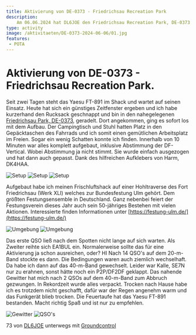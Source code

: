 ```yaml
---
title: Aktivierung von DE-0373 - Friedrichsau Recreation Park
description:
    Am 06.06.2024 hat DL6JOE den Friedrichsau Recreation Park, DE-0373 aktiviert.
type: activity
image: /aktivitaeten/DE-0373-2024-06-06/01.jpg
features:
 - POTA
---
```


# Aktivierung von DE-0373 - Friedrichsau Recreation Park.

Seit zwei Tagen steht das Yaesu FT-891 im Shack und wartet auf seinen Einsatz. Heute hat sich ein günstiges Zeitfenster ergeben und ich habe kurzerhand den Rucksack geschnappt und bin in den nahegelegenen [Friedrichsau Park, DE-0373](https://pota.app/#/park/DE-0373), geradelt. Dort angekommen, ging es sofort los mit dem Aufbau. Der Campingtisch und Stuhl hatten Platz in den Gepäcktaschen des Fahrrads und ich somit einen gemütlichen Arbeitsplatz im Freien. Sogar ein wenig Schatten konnte ich finden. Innerhalb von 10 Minuten war alles komplett aufgebaut, inklusive Abstimmung der DF-Vertical. Wobei Abstimmung ja nicht stimmt. Sie wurde einfach ausgezogen und hat dann auch gepasst. Dank des hilfreichen Aufklebers von Harm, DK4HAA.

![Setup](/aktivitaeten/DE-0373-2024-06-06/01.jpg)
![Setup](/aktivitaeten/DE-0373-2024-06-06/02.jpg)
![Setup](/aktivitaeten/DE-0373-2024-06-06/03.jpg)

Aufgebaut habe ich meinen Frischluftshack auf einer Hohltraverse des Fort Friedrichsau (Werk XLI) welches zur Bundesfestung Ulm gehört. Dem größten Festungsensemble in Deutschland. Ganz nebenbei feiert der Festungsverein dieses Jahr auch sein 50-jähriges Bestehen mit vielen Aktionen. Interessierte finden Informationen unter [https://festung-ulm.de/](https://festung-ulm.de/)

![Umgebung](/aktivitaeten/DE-0373-2024-06-06/04.jpg)
![Umgebung](/aktivitaeten/DE-0373-2024-06-06/05.jpg)

Das erste QSO ließ nach dem Spotten nicht lange auf sich warten. Als Zweiter reihte sich EA1BUL ein. Normalerweise sollte das für eine Aktivierung ja schon ausreichen, oder? HI Nach 14 QSO's auf dem 20-m-Band stockte es dann. Die Bedingungen waren auch ziemlich wechselhaft. Da habe ich dann auf das 40-m-Band gewechselt. Leider war Kalle, SE7N nur zu erahnen, sonst hätte noch ein P2P/DF2DF geklappt. Das nahende Gewitter hat mich nach 2 QSOs auf dem 40-m-Band zum Abbruch gezwungen. In Rekordzeit wurde alles verpackt. Trocken nach Hause habe ich es trotzdem nicht geschafft, dafür war der Regen angenehm warm und das Funkgerät blieb trocken. Die Feuertaufe hat das Yaesu FT-891 bestanden. Macht richtig Spaß und ist nur zu empfehlen.

![Gewitter](/aktivitaeten/DE-0373-2024-06-06/06.jpg)
![QSO's](/aktivitaeten/DE-0373-2024-06-06/07.jpg)

73 von [DL6JOE](https://www.qrz.com/db/DL6JOE) unterwegs mit [Groundcontrol](httpshttps://pota.app/#/park/DE-0373://www.instagram.com/groundcontrol_gnd/)
